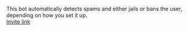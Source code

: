 This bot automatically detects spams and either jails or bans the user, depending on how you set it up.  
[Invite link](https://discord.com/api/oauth2/authorize?client_id=939211883012046858&permissions=277025467398&scope=bot%20applications.commands)  

